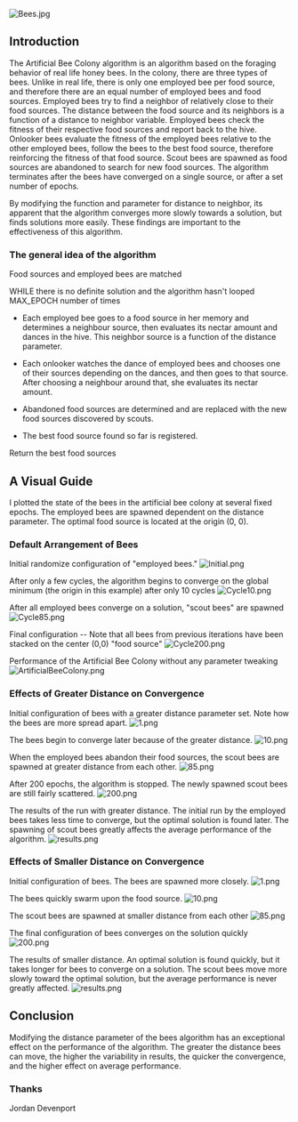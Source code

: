 ![Bees.jpg](https://bitbucket.org/repo/q4XX5y/images/1858731202-Bees.jpg)

## Introduction ##

The Artificial Bee Colony algorithm is an algorithm based on the foraging behavior of real life honey bees. In the colony, there are three types of bees. Unlike in real life, there is only one employed bee per food source, and therefore there are an equal number of employed bees and food sources. Employed bees try to find a neighbor of relatively close to their food sources. The distance between the food source and its neighbors is a function of a distance to neighbor variable. Employed bees check the fitness of their respective food sources and report back to the hive. Onlooker bees evaluate the fitness of the employed bees relative to the other employed bees, follow the bees to the best food source, therefore reinforcing the fitness of that food source. Scout bees are spawned as food sources are abandoned to search for new food sources. The algorithm terminates after the bees have converged on a single source, or after a set number of epochs.

By modifying the function and parameter for distance to neighbor, its apparent that the algorithm converges more slowly towards a solution, but finds solutions more easily. These findings are important to the effectiveness of this algorithm.

### The general idea of the algorithm ###

Food sources and employed bees are matched

WHILE there is no definite solution and the algorithm hasn't looped MAX_EPOCH number of times

 - Each employed bee goes to a food source in her memory and determines a neighbour source, then evaluates its nectar amount and dances in the hive. This neighbor source is a function of the distance parameter.

 - Each onlooker watches the dance of employed bees and chooses one of their sources depending on the dances, and then goes to that source. After choosing a neighbour around that, she evaluates its nectar amount.

 - Abandoned food sources are determined and are replaced with the new food sources discovered by scouts.

- The best food source found so far is registered.

Return the best food sources

## A Visual Guide ##

I plotted the state of the bees in the artificial bee colony at several fixed epochs. The employed bees are spawned dependent on the distance parameter. The optimal food source is located at the origin (0, 0).

### Default Arrangement of Bees ###

Initial randomize configuration of "employed bees." 
![Initial.png](https://bitbucket.org/repo/q4XX5y/images/217938213-Initial.png)

After only a few cycles, the algorithm begins to converge on the global minimum (the origin in this example) after only 10 cycles
![Cycle10.png](https://bitbucket.org/repo/q4XX5y/images/1292224664-Cycle10.png)

After all employed bees converge on a solution, "scout bees" are spawned
![Cycle85.png](https://bitbucket.org/repo/q4XX5y/images/3725638092-Cycle85.png)

Final configuration -- Note that all bees from previous iterations have been stacked on the center (0,0) "food source"
![Cycle200.png](https://bitbucket.org/repo/q4XX5y/images/3228738010-Cycle200.png)

Performance of the Artificial Bee Colony without any parameter tweaking
![ArtificialBeeColony.png](https://bitbucket.org/repo/q4XX5y/images/1339486431-ArtificialBeeColony.png)

### Effects of Greater Distance on Convergence ###

Initial configuration of bees with a greater distance parameter set. Note how the bees are more spread apart.
![1.png](https://bitbucket.org/repo/q4XX5y/images/1650011785-1.png)

The bees begin to converge later because of the greater distance.
![10.png](https://bitbucket.org/repo/q4XX5y/images/2396434634-10.png)

When the employed bees abandon their food sources, the scout bees are spawned at greater distance from each other.
![85.png](https://bitbucket.org/repo/q4XX5y/images/681249855-85.png)

After 200 epochs, the algorithm is stopped. The newly spawned scout bees are still fairly scattered.
![200.png](https://bitbucket.org/repo/q4XX5y/images/1341039890-200.png)

The results of the run with greater distance. The initial run by the employed bees takes less time to converge, but the optimal solution is found later. The spawning of scout bees greatly affects the average performance of the algorithm.
![results.png](https://bitbucket.org/repo/q4XX5y/images/1211122148-results.png)

### Effects of Smaller Distance on Convergence ###

Initial configuration of bees. The bees are spawned more closely.
![1.png](https://bitbucket.org/repo/q4XX5y/images/3940758951-1.png)

The bees quickly swarm upon the food source.
![10.png](https://bitbucket.org/repo/q4XX5y/images/2923254128-10.png)

The scout bees are spawned at smaller distance from each other
![85.png](https://bitbucket.org/repo/q4XX5y/images/599805997-85.png)

The final configuration of bees converges on the solution quickly
![200.png](https://bitbucket.org/repo/q4XX5y/images/1983623346-200.png)

The results of smaller distance. An optimal solution is found quickly, but it takes longer for bees to converge on a solution. The scout bees move more slowly toward the optimal solution, but the average performance is never greatly affected.
![results.png](https://bitbucket.org/repo/q4XX5y/images/2380272736-results.png)

## Conclusion ##

Modifying the distance parameter of the bees algorithm has an exceptional effect on the performance of the algorithm. The greater the distance bees can move, the higher the variability in results, the quicker the convergence, and the higher effect on average performance.

### Thanks ###
Jordan Devenport
